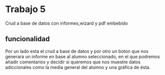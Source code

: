 # Trabajo 5
Crud a base de datos con informes,wizard y pdf embebido
## funcionalidad
Por un lado esta el crud a base de datos y por otro un boton que nos generara un informe en base al alumno seleccionado,
en el que podremos añadir comentarios y decidir si queremos que nos muestre datos adiccionales como la media general del alumno y una gráfica de ésta.
